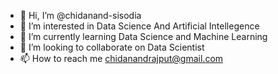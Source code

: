 - 👋 Hi, I’m @chidanand-sisodia
- 👀 I’m interested in Data Science And Artificial Intellegence
- 🌱 I’m currently learning Data Science and Machine Learning
- 💞️ I’m looking to collaborate on Data Scientist
- 📫 How to reach me <chidanandrajput@gmail.com> 

<!---
chidanand-sisodia/chidanand-sisodia is a ✨ special ✨ repository because its `README.md` (this file) appears on your GitHub profile.
You can click the Preview link to take a look at your changes.
--->
